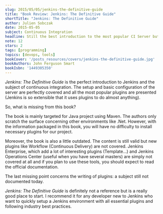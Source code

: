 ```yaml
---
slug: 2015/05/05/jenkins-the-definitive-guide
title: "Book Review: Jenkins: The Definitive Guide"
shortTitle: "Jenkins: The Definitive Guide"
author: Julien Sobczak
date: 2015-05-05
subject: Continuous Integration
headline: Still the best introduction to the most popular CI Server but not a definitive guide.
note: 12
stars: 2
tags: [programming]
topics: [devops, tools]
bookCover: '/posts_resources/covers/jenkins-the-definitive-guide.jpg'
bookAuthors: John Ferguson Smart
bookIsbn: '1449305350'
---
```


*Jenkins: The Definitive Guide* is the perfect introduction to Jenkins and the subject of continuous integration. The setup and basic configuration of the server are perfectly covered and all the most popular plugins are presented (Jenkins is so extensible that it uses plugins to do almost anything).

So, what is missing from this book?

The book is mainly targeted for Java project using Maven. The authors only scratch the surface concerning other environments like .Net. However, with the information packaged in this book, you will have no difficulty to install necessary plugins for our project.

Moreover, the book is also a little outdated. The content is still valid but new plugins like Workflow (Continuous Delivery) are not covered. Jenkins Enterprise, which add a lot of interesting plugins (Template...) and Jenkins Operations Center (useful when you have several masters) are simply not covered at all and if you plan to use these tools, you should expect to read the official documentation.

The last missing point concerns the writing of plugins: a subject still not documented today.

*Jenkins: The Definitive Guide* is definitely not a reference but is a really good place to start. I recommend it for any developer new to Jenkins who want to quickly setup a Jenkins environment with all essential plugins and following industry best practices.
